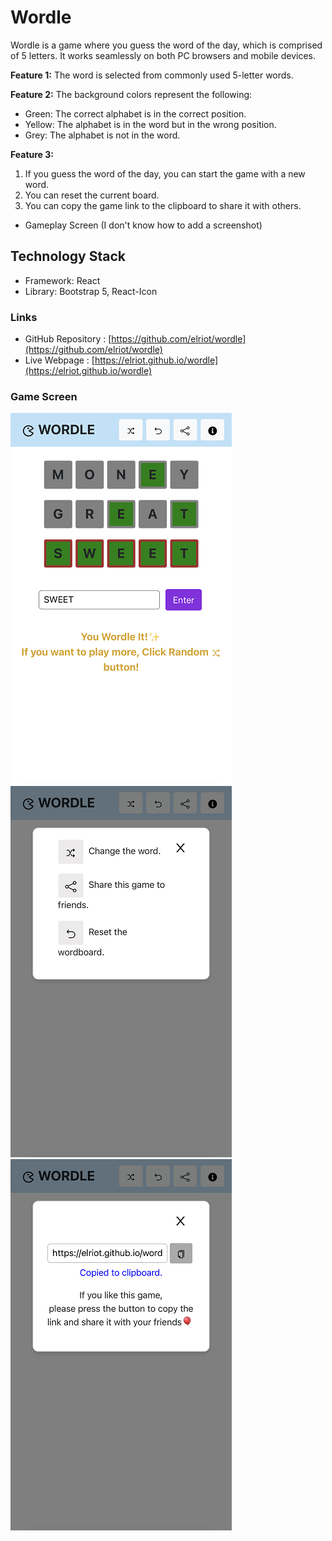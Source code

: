# Wordle

Wordle is a game where you guess the word of the day, which is comprised of 5 letters. It works seamlessly on both PC browsers and mobile devices.

**Feature 1:** The word is selected from commonly used 5-letter words.

**Feature 2:** The background colors represent the following:
- Green: The correct alphabet is in the correct position.
- Yellow: The alphabet is in the word but in the wrong position.
- Grey: The alphabet is not in the word.

**Feature 3:**
1) If you guess the word of the day, you can start the game with a new word.
2) You can reset the current board.
3) You can copy the game link to the clipboard to share it with others.

- Gameplay Screen (I don't know how to add a screenshot)

## Technology Stack
- Framework: React
- Library: Bootstrap 5, React-Icon

### Links
- GitHub Repository : [https://github.com/elriot/wordle](https://github.com/elriot/wordle)
- Live Webpage : [https://elriot.github.io/wordle](https://elriot.github.io/wordle)


### Game Screen
![Gameplay Screen](https://github.com/elriot/wordle/blob/main/wordle_01.png?raw=true)![Gameplay Screen](https://github.com/elriot/wordle/blob/main/wordle_02.png?raw=true)![Gameplay Screen](https://github.com/elriot/wordle/blob/main/wordle_03.png?raw=true)


